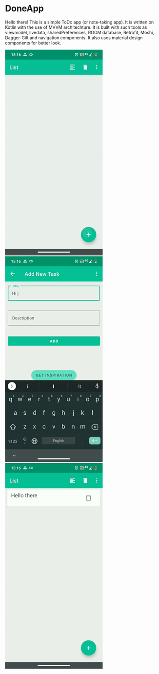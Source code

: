 # DoneApp
Hello there! This is a simple ToDo app (or note-taking app). It is written on Kotlin with the use of MVVM architechture.
It is built with such tools as viewmodel, livedata, sharedPreferences, ROOM database, Retrofit, Moshi, Dagger-Gilt and navigation components. It also uses material design components for better look.

![Alt Text](https://github.com/Paul-Sizon/DoneApp/blob/master/firstgif.gif)
![Alt Text](https://github.com/Paul-Sizon/DoneApp/blob/master/secondgif.gif)
![Alt Text](https://github.com/Paul-Sizon/DoneApp/blob/master/thirdgif.gif)
